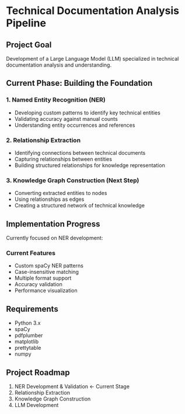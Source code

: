 # Technical Documentation Analysis Pipeline

## Project Goal
Development of a Large Language Model (LLM) specialized in technical documentation analysis and understanding.

## Current Phase: Building the Foundation
### 1. Named Entity Recognition (NER)
- Developing custom patterns to identify key technical entities
- Validating accuracy against manual counts
- Understanding entity occurrences and references

### 2. Relationship Extraction  
- Identifying connections between technical documents
- Capturing relationships between entities
- Building structured relationships for knowledge representation

### 3. Knowledge Graph Construction (Next Step)
- Converting extracted entities to nodes
- Using relationships as edges
- Creating a structured network of technical knowledge

## Implementation Progress
Currently focused on NER development:


### Current Features
- Custom spaCy NER patterns
- Case-insensitive matching
- Multiple format support
- Accuracy validation
- Performance visualization

## Requirements
- Python 3.x
- spaCy
- pdfplumber
- matplotlib
- prettytable
- numpy

## Project Roadmap
1. NER Development & Validation ← Current Stage
2. Relationship Extraction
3. Knowledge Graph Construction
4. LLM Development


